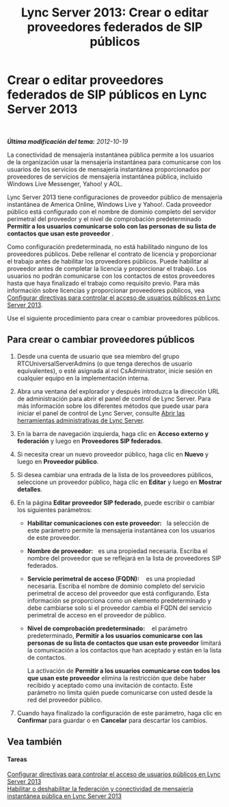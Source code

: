﻿---
title: 'Lync Server 2013: Crear o editar proveedores federados de SIP públicos'
TOCTitle: Crear o editar proveedores federados de SIP públicos
ms:assetid: 5321598c-1ab1-40e3-b739-4b2e6d0a3a3b
ms:mtpsurl: https://technet.microsoft.com/es-es/library/Gg398349(v=OCS.15)
ms:contentKeyID: 48275270
ms.date: 01/07/2017
mtps_version: v=OCS.15
ms.translationtype: HT
---

# Crear o editar proveedores federados de SIP públicos en Lync Server 2013

 

_**Última modificación del tema:** 2012-10-19_

La conectividad de mensajería instantánea pública permite a los usuarios de la organización usar la mensajería instantánea para comunicarse con los usuarios de los servicios de mensajería instantánea proporcionados por proveedores de servicios de mensajería instantánea pública, incluido Windows Live Messenger, Yahoo\! y AOL.

Lync Server 2013 tiene configuraciones de proveedor público de mensajería instantánea de America Online, Windows Live y Yahoo\!. Cada proveedor público está configurado con el nombre de dominio completo del servidor perimetral del proveedor y el nivel de comprobación predeterminado **Permitir a los usuarios comunicarse solo con las personas de su lista de contactos que usan este proveedor** .

Como configuración predeterminada, no está habilitado ninguno de los proveedores públicos. Debe rellenar el contrato de licencia y proporcionar el trabajo antes de habilitar los proveedores públicos. Puede habilitar al proveedor antes de completar la licencia y proporcionar el trabajo. Los usuarios no podrán comunicarse con los contactos de estos proveedores hasta que haya finalizado el trabajo como requisito previo. Para más información sobre licencias y proporcionar proveedores públicos, vea [Configurar directivas para controlar el acceso de usuarios públicos en Lync Server 2013](lync-server-2013-configure-policies-to-control-public-user-access.md).

Use el siguiente procedimiento para crear o cambiar proveedores públicos.

## Para crear o cambiar proveedores públicos

1.  Desde una cuenta de usuario que sea miembro del grupo RTCUniversalServerAdmins (o que tenga derechos de usuario equivalentes), o esté asignada al rol CsAdministrator, inicie sesión en cualquier equipo en la implementación interna.

2.  Abra una ventana del explorador y después introduzca la dirección URL de administración para abrir el panel de control de Lync Server. Para más información sobre los diferentes métodos que puede usar para iniciar el panel de control de Lync Server, consulte [Abrir las herramientas administrativas de Lync Server](lync-server-2013-open-lync-server-administrative-tools.md).

3.  En la barra de navegación izquierda, haga clic en **Acceso externo y federación** y luego en **Proveedores SIP federados**.

4.  Si necesita crear un nuevo proveedor público, haga clic en **Nuevo** y luego en **Proveedor público**.

5.  Si desea cambiar una entrada de la lista de los proveedores públicos, seleccione un proveedor público, haga clic en **Editar** y luego en **Mostrar detalles**.

6.  En la página **Editar proveedor SIP federado**, puede escribir o cambiar los siguientes parámetros:
    
      - **Habilitar comunicaciones con este proveedor:**   la selección de este parámetro permite la mensajería instantánea con los usuarios de este proveedor.
    
      - **Nombre de proveedor:**   es una propiedad necesaria. Escriba el nombre del proveedor que se reflejará en la lista de proveedores SIP federados.
    
      - **Servicio perimetral de acceso (FQDN):**    es una propiedad necesaria. Escriba el nombre de dominio completo del servicio perimetral de acceso del proveedor que está configurando. Esta información se proporciona como un elemento predeterminado y debe cambiarse solo si el proveedor cambia el FQDN del servicio perimetral de acceso en el proveedor de público.
    
      - **Nivel de comprobación predeterminado:**    el parámetro predeterminado, **Permitir a los usuarios comunicarse con las personas de su lista de contactos que usan este proveedor** limitará la comunicación a los contactos que han aceptado y están en la lista de contactos.
        
        La activación de **Permitir a los usuarios comunicarse con todos los que usan este proveedor** elimina la restricción que debe haber recibido y aceptado como una invitación de contacto. Este parámetro no limita quién puede comunicarse con usted desde la red del proveedor público.

7.  Cuando haya finalizado la configuración de este parámetro, haga clic en **Confirmar** para guardar o en **Cancelar** para descartar los cambios.

## Vea también

#### Tareas

[Configurar directivas para controlar el acceso de usuarios públicos en Lync Server 2013](lync-server-2013-configure-policies-to-control-public-user-access.md)  
[Habilitar o deshabilitar la federación y conectividad de mensajería instantánea pública en Lync Server 2013](lync-server-2013-enable-or-disable-federation-and-public-im-connectivity.md)


